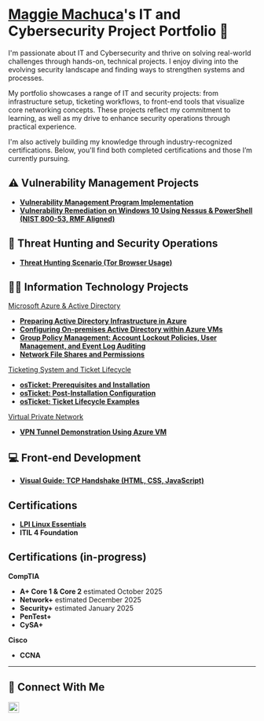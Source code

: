 # <a href="https://www.linkedin.com/in/maggiemachuca/">Maggie Machuca</a>'s IT and Cybersecurity Project Portfolio 🔐

I'm passionate about IT and Cybersecurity and thrive on solving real-world challenges through hands-on, technical projects. I enjoy diving into the evolving security landscape and finding ways to strengthen systems and processes.

My portfolio showcases a range of IT and security projects: from infrastructure setup, ticketing workflows, to front-end tools that visualize core networking concepts. These projects reflect my commitment to learning, as well as my drive to enhance security operations through practical experience.

I'm also actively building my knowledge through industry-recognized certifications. Below, you'll find both completed certifications and those I’m currently pursuing.

## ⚠️ Vulnerability Management Projects

- **[Vulnerability Management Program Implementation](https://github.com/maggiemachuca/vulnerability-management-program)**
- **[Vulnerability Remediation on Windows 10 Using Nessus & PowerShell (NIST 800-53, RMF Aligned)](https://github.com/maggiemachuca/vr-compliance-nist)**

## 🚨 Threat Hunting and Security Operations

- **[Threat Hunting Scenario (Tor Browser Usage)](https://github.com/maggiemachuca/threat-hunting-scenario-tor/)**

## 👩‍💻 Information Technology Projects
<ins>Microsoft Azure & Active Directory</ins>
- **[Preparing Active Directory Infrastructure in Azure](https://github.com/maggiemachuca/azure-prep-for-ad)**
- **[Configuring On-premises Active Directory within Azure VMs](https://github.com/maggiemachuca/configure-ad/)**
- **[Group Policy Management: Account Lockout Policies, User Management, and Event Log Auditing](https://github.com/maggiemachuca/configure-gpo)**
- **[Network File Shares and Permissions](https://github.com/maggiemachuca/network-file-shares-perms)**

<ins>Ticketing System and Ticket Lifecycle</ins>
- **[osTicket: Prerequisites and Installation](https://github.com/maggiemachuca/osticket-prereqs)**
- **[osTicket: Post-Installation Configuration](https://github.com/maggiemachuca/osticket-post-install-config)**
- **[osTicket: Ticket Lifecycle Examples](https://github.com/maggiemachuca/ticket-lifecycle)**

<ins>Virtual Private Network</ins>
- **[VPN Tunnel Demonstration Using Azure VM](https://github.com/maggiemachuca/vpn-config)**

## 💻 Front-end Development 

- **[Visual Guide: TCP Handshake (HTML, CSS, JavaScript)](https://github.com/maggiemachuca/3-Way-Handshake)**

## Certifications
- **[LPI Linux Essentials](https://www.credly.com/badges/d0de59ed-77c1-461b-b37b-16da83b24a32/public_url)**
- **ITIL 4 Foundation**


## Certifications (in-progress)
**CompTIA**
- **A+ Core 1 & Core 2** estimated October 2025
- **Network+** estimated December 2025
- **Security+** estimated January 2025
- **PenTest+**
- **CySA+**

**Cisco**
- **CCNA**


<hr/>


## 🤳 Connect With Me

[<img align="left" alt="Maggie's LinkedIn | LinkedIn" width="22px" src="https://cdn.jsdelivr.net/npm/simple-icons@v3/icons/linkedin.svg" />][linkedin]

[linkedin]: https://linkedin.com/in/maggiemachuca

<!--
<img width="35" alt="image" src="https://github.com/user-attachments/assets/2f41c7cd-5ea8-4475-b451-a37161b6c3fb"> 
<img width="35" alt="image" src="https://github.com/user-attachments/assets/77649969-9910-4994-8b96-74a116cfb2a8">
-->
